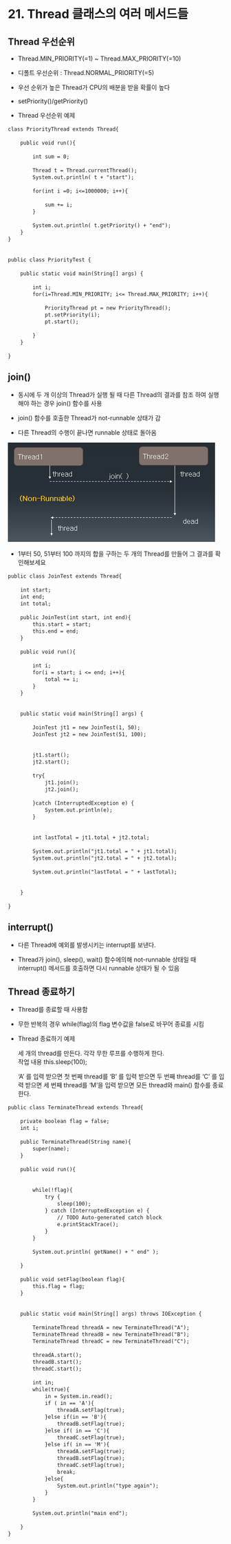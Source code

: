 # 21. Thread 클래스의 여러 메서드들

## Thread 우선순위

- Thread.MIN_PRIORITY(=1) ~ Thread.MAX_PRIORITY(=10)

- 디폴트 우선순위 : Thread.NORMAL_PRIORITY(=5)

- 우선 순위가 높은 Thread가 CPU의 배분을 받을 확률이 높다

- setPriority()/getPriority()

- Thread 우선순위 예제

```
class PriorityThread extends Thread{
	
	public void run(){
	
		int sum = 0;
		
		Thread t = Thread.currentThread();
		System.out.println( t + "start");
		
		for(int i =0; i<=1000000; i++){
			
			sum += i;
		}
		
		System.out.println( t.getPriority() + "end");
	}
}


public class PriorityTest {

	public static void main(String[] args) {

		int i;
		for(i=Thread.MIN_PRIORITY; i<= Thread.MAX_PRIORITY; i++){
			
			PriorityThread pt = new PriorityThread();
			pt.setPriority(i);
			pt.start();
		
		}
	}

}

```

## join()

- 동시에 두 개 이상의 Thread가 실행 될 때 다른 Thread의 결과를 참조 하여 실행해야 하는 경우 join() 함수를 사용

- join() 함수를 호출한 Thread가 not-runnable 상태가 감

- 다른 Thread의 수행이 끝나면 runnable 상태로 돌아옴

![join](./img/join.png)

- 1부터 50, 51부터 100 까지의 합을 구하는 두 개의 Thread를 만들어 그 결과를 확인해보세요

```
public class JoinTest extends Thread{
	
	int start;
	int end;
	int total;
	
	public JoinTest(int start, int end){
		this.start = start;
		this.end = end;
	}
	
	public void run(){
	
		int i;
		for(i = start; i <= end; i++){
			total += i;
		}
	}
	

	public static void main(String[] args) {

		JoinTest jt1 = new JoinTest(1, 50);
		JoinTest jt2 = new JoinTest(51, 100);
		
				
		jt1.start();
		jt2.start();
		
		try{
			jt1.join();
			jt2.join();
			
		}catch (InterruptedException e) {
			System.out.println(e);
		}
		
		
		int lastTotal = jt1.total + jt2.total;
		
		System.out.println("jt1.total = " + jt1.total);
		System.out.println("jt2.total = " + jt2.total);
		
		System.out.println("lastTotal = " + lastTotal);
		
				
	}

}
```

## interrupt()

- 다른 Thread에 예외를 발생시키는 interrupt를 보낸다.

- Thread가 join(), sleep(), wait() 함수에의해 not-runnable 상태일 때 interrupt() 메서드를 호출하면 다시 runnable 상태가 될 수 있음


## Thread 종료하기

- Thread를 종료할 때 사용함

- 무한 반복의 경우 while(flag)의 flag 변수값을 false로 바꾸어 종료를 시킴

- Thread 종료하기 예제

	세 개의 thread를 만든다.
	각각 무한 루프를 수행하게 한다. 	
	작업 내용 this.sleep(100);
	
	‘A’ 를 입력 받으면 첫 번째 thread를
	‘B’ 를 입력 받으면 두 번째 thread를
	‘C’ 를 입력 받으면 세 번째 thread를 
	‘M’을 입력 받으면 모든 thread와 main() 함수를 종료한다.

```
public class TerminateThread extends Thread{

	private boolean flag = false;
	int i;
	
	public TerminateThread(String name){
		super(name);
	}
	
	public void run(){
		
		
		while(!flag){
			try {
				sleep(100);
			} catch (InterruptedException e) {
				// TODO Auto-generated catch block
				e.printStackTrace();
			}
		}
		
		System.out.println( getName() + " end" );
		
	}
	
	public void setFlag(boolean flag){
		this.flag = flag;
	}
	
	
	public static void main(String[] args) throws IOException {

		TerminateThread threadA = new TerminateThread("A");
		TerminateThread threadB = new TerminateThread("B");
		TerminateThread threadC = new TerminateThread("C");
		
		threadA.start();
		threadB.start();
		threadC.start();
		
		int in;
		while(true){
			in = System.in.read();
			if ( in == 'A'){
				threadA.setFlag(true);
			}else if(in == 'B'){
				threadB.setFlag(true);
			}else if( in == 'C'){
				threadC.setFlag(true);
			}else if( in == 'M'){
				threadA.setFlag(true);
				threadB.setFlag(true);
				threadC.setFlag(true);
				break;
			}else{
				System.out.println("type again");
			}
		}
		
		System.out.println("main end");
		
	}
}
```
